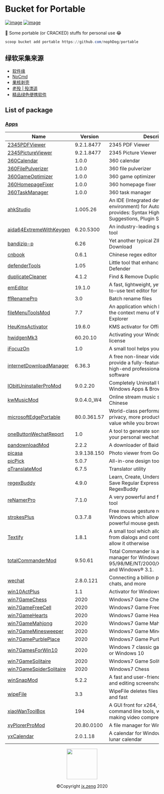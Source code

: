 # Bucket for Portable
<a href="https://github.com/nophDog/portable/tree/master/bucket"><img src="https://img.shields.io/badge/manifests-49-brightgreen" alt="image" style="max-width:100%;"></a>
<a href="https://github.com/nophDog/portable/tree/master/bucket"><img src="https://img.shields.io/badge/quality-99%25-red" alt="image" style="max-width:100%;"></a>
<br>
<br>
🚀 Some portable (or CRACKED) stuffs for personal use 😂

```powershell
scoop bucket add portable https://github.com/nophDog/portable
```

## 绿软采集来源
- [软件缘](https://www.appcgn.com)
- [NoCmd](https://www.nocmd.com)
- [果核剥壳](https://www.ghpym.com)
- [老殁 | 殁漂遥](https://www.mpyit.com/category/pcsoft)
- [精品绿色便携软件](https://www.portablesoft.org)

## List of package

### [Apps](https://github.com/nophDog/portable)

| Name | Version | Description | License |
|-----|-------------|---------|-----------------|
| [2345PDFViewer](http://haozip.2345.cc/pdf.htm) | 9.2.1.8477 | 2345 PDF Viewer |  |
| [2345PictureViewer](http://pic.2345.cc) | 9.2.1.8477 | 2345 Picture Viewer |  |
| [360Calendar](https://www.360.cn) | 1.0.0 | 360 calendar |  |
| [360FilePulverizer](https://www.360.cn) | 1.0.0 | 360 file pulverizer |  |
| [360GameOptimizer](https://www.360.cn) | 1.0.0 | 360 game optimizer |  |
| [360HomepageFixer](https://www.360.cn) | 1.0.0 | 360 homepage fixer |  |
| [360TaskManager](https://www.360.cn) | 1.0.0 | 360 task manager |  |
| [ahkStudio](http://www.maestrith.com/ahk-studio) | 1.005.26 | An IDE (Integrated development environment) for AutoHotkey that provides: Syntax Highlighting, Syntax Suggestions, Plugin Support, Many more! |  |
| [aida64ExtremeWithKeygen](https://www.aida64.com) | 6.20.5300 | An industry-leading system information tool |  |
| [bandizip-p](https://en.bandisoft.com/bandizip) | 6.26 | Yet another typical ZIP archiver, Download | Commercial |
| [cnbook](https://www.onlinedown.net/soft/987290.htm) | 0.6.1 | Chinese regex editor |  |
| [defenderTools](https://t.me/RatiborusKMSTools/596) | 1.05 | Little tool that enhances Windows Defender |  |
| [duplicateCleaner](https://www.duplicatecleaner.com/) | 4.1.2 | Find & Remove Duplicate Files |  |
| [emEditor](https://www.emeditor.com/) | 19.1.0 | A fast, lightweight, yet extensible, easy-to-use text editor for Windows |  |
| [ffRenamePro](https://www.duplicatecleaner.com/) | 3.0 | Batch rename files |  |
| [fileMenuToolsMod](https://www.lopesoft.com/index.php/en/products/filemenutools) | 7.7 | An application which lets you customize the context menu of Windows File Explorer |  |
| [HeuKmsActivator](http://www.carrotchou.blog/230.html) | 19.6.0 | KMS activator for Office and Windows |  |
| [hwidgenMk3](https://bfas237blog.info/downloads/hwidgen-windows-10-digital-license-activator/00/) | 60.20.10 | Activating your Windows with digital license |  |
| [iFocuzOn](http://www.pc6.com/softview/SoftView_119878.html) | 1.0 | A small tool helps you to focus |  |
| [internetDownloadManager](https://www.internetdownloadmanager.com) | 6.36.3 | A free non-linear video editor aiming to provide a fully-featured alternative to high-end professional video editing software | Commercial |
| [IObitUninstallerProMod](https://www.iobit.com) | 9.0.2.20 | Completely Uninstall Unwanted Software, Windows Apps & Browser Plug-ins | Commercial |
| [kwMusicMod](https://www.kuwo.cn) | 9.0.4.0_W4 | Online stream music service for mainly Chinese |  |
| [microsoftEdgePortable](https://www.microsoft.com/en-us/edge) | 80.0.361.57 | World-class performance with more privacy, more productivity, and more value while you browse |  |
| [oneButtonWechatReport]() | 1.0 | A tool to generate some useful reports for your personal wechat account |  |
| [pandownloadMod](http://pandownload.com/) | 2.2.2 | A downloader of Baidu disk | Freeware |
| [picasa](https://picasa.en.uptodown.com/windows) | 3.9.138.150 | Photo viewer from Google | Freeware |
| [picPick](https://picpick.app) | 5.0.7 | All-in-one design tool for everyone | Commercial |
| [qTranslateMod](https://quest-app.appspot.com) | 6.7.5 | Translator utility | Freeware |
| [regexBuddy](https://www.regexbuddy.com/) | 4.9.0 | Learn, Create, Understand, Test, Use and Save Regular Expressions with RegexBuddy |  |
| [reNamerPro](https://www.den4b.com/products/renamer) | 7.1.0 | A very powerful and flexible file renaming tool | Commercial |
| [strokesPlus](https://www.strokesplus.com/) | 0.3.7.8 | Free mouse gesture recognition utility for Windows which allows you to create powerful mouse gestures |  |
| [Textify](https://rammichael.com/textify) | 1.8.1 | A small tool which allows to copy text from dialogs and controls which don’t allow it otherwise | GPL |
| [totalCommanderMod](https://www.ghisler.com) | 9.50.61 | Total Commander is a Shareware file manager for Windows® 95/98/ME/NT/2000/XP/Vista/7/8/8.1/10, and Windows® 3.1. | Shareware |
| [wechat](https://www.wechat.com/en) | 2.8.0.121 | Connecting a billion people with calls, chats, and more |  |
| [win10ActPlus](http://www.th-sjy.com/?p=4275) | 1.1 | Activator for Windows |  |
| [win7GameChess](https://winaero.com/blog/get-windows-7-games-for-windows-10) | 2020 | Windows7 Game Chess |  |
| [win7GameFreeCell](https://winaero.com/blog/get-windows-7-games-for-windows-10) | 2020 | Windows7 Game FreeCell |  |
| [win7GameHearts](https://winaero.com/blog/get-windows-7-games-for-windows-10) | 2020 | Windows7 Game Hearts |  |
| [win7GameMahjong](https://winaero.com/blog/get-windows-7-games-for-windows-10) | 2020 | Windows7 Game Mahjong |  |
| [win7GameMinesweeper](https://winaero.com/blog/get-windows-7-games-for-windows-10) | 2020 | Windows7 Game Minesweeper |  |
| [win7GamePurblePlace](https://winaero.com/blog/get-windows-7-games-for-windows-10) | 2020 | Windows7 Game PurblePlace |  |
| [win7GamesForWin10](https://winaero.com/blog/get-windows-7-games-for-windows-10) | 2020 | Windows 7 classic games for Windows 8 or Windows 10 |  |
| [win7GameSolitaire](https://winaero.com/blog/get-windows-7-games-for-windows-10) | 2020 | Windows7 Game Solitaire |  |
| [win7GameSpiderSolitaire](https://winaero.com/blog/get-windows-7-games-for-windows-10) | 2020 | Windows7 Chess |  |
| [winSnapMod](https://www.ntwind.com/software/winsnap.html) | 5.2.2 | A fast and user-friendly utility for taking and editing screenshots |  |
| [wipeFile](https://www.gaijin.at/en/software/wipefile) | 3.3 | WipeFile deletes files and folders secure and fast | Freeware |
| [xiaoWanToolBox](https://maruko.appinn.me) | 194 | A GUI front for x264, ffmpeg, etc command line tools, which aims at making video compressing easy |  |
| [xyPlorerProMod](https://xyplorer.com) | 20.80.0100 | A file manager for Windows | Commercial |
| [yxCalendar](http://www.youxiao.cn) | 2.0.1.18 | A calendar for Windows 10 including lunar calendar |  |


<p align="center"><img height="100" src="https://i.loli.net/2020/06/21/kC6K237WbamvDiR.jpg"></p>
<p align="center">©Copyright <a href="mailto:jx.zeng.xtu@gmail.com">jx.zeng</a> 2020</p>
